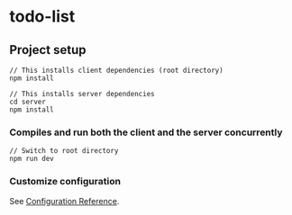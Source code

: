 # todo-list

## Project setup
```
// This installs client dependencies (root directory)
npm install

// This installs server dependencies
cd server
npm install
```

### Compiles and run both the client and the server concurrently
```
// Switch to root directory
npm run dev
```


### Customize configuration
See [Configuration Reference](https://cli.vuejs.org/config/).
